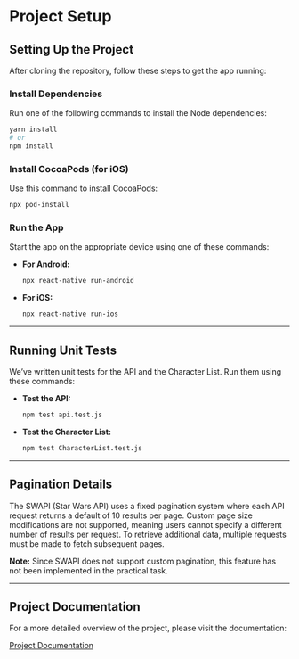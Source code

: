 # Project Setup

## Setting Up the Project
After cloning the repository, follow these steps to get the app running:

### Install Dependencies
Run one of the following commands to install the Node dependencies:

```sh
yarn install
# or
npm install
```

### Install CocoaPods (for iOS)
Use this command to install CocoaPods:

```sh
npx pod-install
```

### Run the App
Start the app on the appropriate device using one of these commands:

- **For Android:**
  ```sh
  npx react-native run-android
  ```
- **For iOS:**
  ```sh
  npx react-native run-ios
  ```

---

## Running Unit Tests
We’ve written unit tests for the API and the Character List. Run them using these commands:

- **Test the API:**
  ```sh
  npm test api.test.js
  ```
- **Test the Character List:**
  ```sh
  npm test CharacterList.test.js
  ```

---

## Pagination Details
The SWAPI (Star Wars API) uses a fixed pagination system where each API request returns a default of 10 results per page. Custom page size modifications are not supported, meaning users cannot specify a different number of results per request. To retrieve additional data, multiple requests must be made to fetch subsequent pages.

**Note:** Since SWAPI does not support custom pagination, this feature has not been implemented in the practical task.

---

## Project Documentation
For a more detailed overview of the project, please visit the documentation:

[Project Documentation](https://github.com/mobidev86/MedalystRNHomework/wiki/Project-Documentation)

